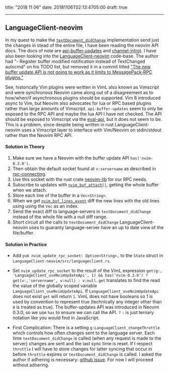 title: "2018 11 06"
date: 20181106T02:13:4705:00
draft: true

---

## LanguageClient-neovim

In my quest to make the [`textDocument_didChange`](https://microsoft.github.io/language-server-protocol/specification#textDocument_didChange) implementation send just the changes in stead of the entire file, I have been reading the neovim API docs.
The docs of note are [api-buffer-updates](https://neovim.io/doc/user/api.html#api-buffer-updates) and [channel-intro)](https://neovim.io/doc/user/channel.html#channel-intro).
I have also been looking into the [LanguageClient-neovim](https://github.com/autozimu/LanguageClient-neovim) code-base.
The author had "- Register buffer modified notification instead of TextChanged autocmd" on his TODO list, but removed it in a commit titled ["The new buffer update API is not going to work as it limits to MessagePack-RPC plugins."](https://github.com/autozimu/LanguageClient-neovim/commit/96079a7e267a70098e1833407afa60765bf8fa2e)

See, historically Vim plugins were written in VimL also known as Vimscript and were synchronous Neovim came along out of a disagreement as to how/when/if asynchronous plugins should be supported. Vim 8 introduced async to Vim, but Neovim also advocates for lua or RPC based plugins rather than large amounts of Vimscript.
`api-buffer-updates` seem to only be exposed to the RPC API and maybe the lua API I have not checked.
The API should be exposed to Vimscript via the [eval-api](https://neovim.io/doc/user/eval.html#eval-api), but it does not seem to be.
This is a problem, since despite being written in rust LanguageClient-neovim uses a Vimscript layer to interface with Vim/Neovim on stdin/stdout rather than the Neovim RPC API.

#### Solution in Theory

1. Make sure we have a Neovim with the buffer update API `has('nvim-0.3.0')`.
2. Then obtain the default socket found at `v:servername` as described in [rpc-connecting](https://neovim.io/doc/user/msgpack_rpc.html#rpc-connecting).
3. Use this socket with the rust crate [neovim-lib](https://github.com/daa84/neovim-lib) for our RPC needs.
4. Subscribe to updates with [`nvim_buf_attach()`](<https://neovim.io/doc/user/api.html#nvim_buf_attach()>), getting the whole buffer when we attach.
5. Store each line of the buffer in a `Vec<String>`.
6. When we get [`nvim_buf_lines_event`](https://neovim.io/doc/user/api.html#api-buffer-updates) diff the new lines with the old lines using using the `Vec` as an index.
7. Send the exact diff to language-servers in `textDocument_didChange` instead of the whole file with a null diff range.
8. Short circuit all the calls to `textDocument_didChange` LanguageClient-neovim uses to guaranty language-server have an up to date view of the file/buffer.

#### Solution in Practice

- Add `pub nvim_update_rpc_socket: Option<String>,` to the `State` struct in `LanguageClient-neovim/src/languageclient.rs`.
- Set `nvim_update_rpc_socket` to the result of the VimL expression `get(g:, 'LanguageClient_useNvimUpdateApi', 1) && has('nvim-0.3.0') ? get(v:,'servername', v:null) : v:null`.
  `get` translates to find the read the value of the globally scoped variable `LanguageClient_useNvimUpdateApi`.
  If `LanguageClient_useNvimUpdateApi` does not exist `get` will return `1`.
  VimL does not have booleans so 1 is used by convention to represent true (technically any integer other than `0` is treated as true).
  The buffer-updates API was introduced in Neovim 0.3.0, so we use `has` to ensure we can call the API.
  `?` `:` is just ternary notation like you would find in JavaScript.

- First Complication: There is a setting `g:LanguageClient_changeThrottle` which controls how often changes sent to the language server.
  Each time `textDocument_didChange` is called (when any request is made to the server) changes are sent and the last sync time is reset.
  If I respect `throttle` I will have to store changes for latter syncing that occur in before `throttle` expires or `textDocument_didChange` is called.
  I asked the author if adhering is necessary: [github issue](https://github.com/autozimu/LanguageClient-neovim/issues/551).
  For now I will proceed without adhering.
